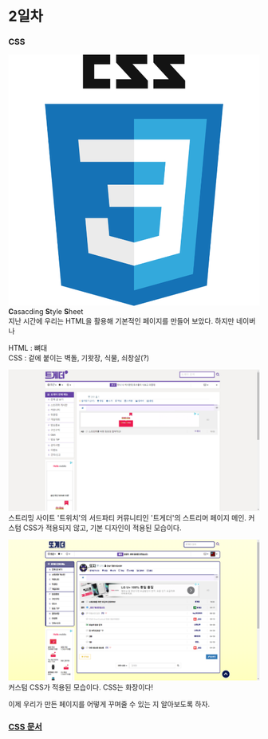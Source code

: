 # 2일차

### CSS
![CSS_logo](./statics/CSS_logo.png)
**C**asacding **S**tyle **S**heet  
지난 시간에 우리는 HTML을 활용해 기본적인 페이지를 만들어 보았다. 하지만 네이버나 

HTML : 뼈대  
CSS : 겉에 붙이는 벽돌, 기왓장, 식물, 쇠창살(?)

![tgdmain](./statics/tgd_main.png)  
스트리밍 사이트 '트위치'의 서드파티 커뮤니티인 '트게더'의 스트리머 페이지 메인. 커스텀 CSS가 적용되지 않고, 기본 디자인이 적용된 모습이다.

![tgdwithcss](./statics/tgd_with_css.png) 
커스텀 CSS가 적용된 모습이다. CSS는 화장이다!

이제 우리가 만든 페이지를 어떻게 꾸며줄 수 있는 지 알아보도록 하자.  
### [CSS 문서](./classdata/CSS.md)